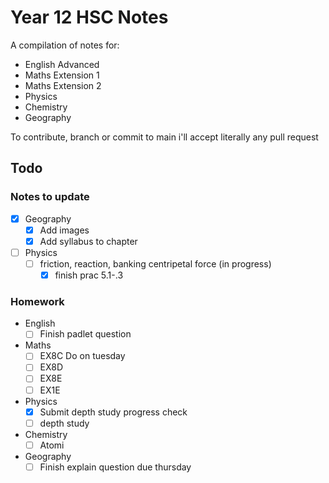 # Year 12 HSC Notes
A compilation of notes for:
- English Advanced
- Maths Extension 1
- Maths Extension 2
- Physics
- Chemistry
- Geography


To contribute, branch or commit to main i'll accept literally any pull request

## Todo
### Notes to update
- [X] Geography
	- [X] Add images
	- [X] Add syllabus to chapter

- [ ] Physics
	- [ ] friction, reaction, banking centripetal force (in progress)
        - [X] finish prac 5.1-.3

### Homework
- English
	- [ ] Finish padlet question
- Maths
	- [ ] EX8C Do on tuesday
	- [ ] EX8D
	- [ ] EX8E
	- [ ] EX1E
- Physics
	- [X] Submit depth study progress check
	- [ ] depth study
- Chemistry
	- [ ] Atomi
- Geography
	- [ ] Finish explain question due thursday

